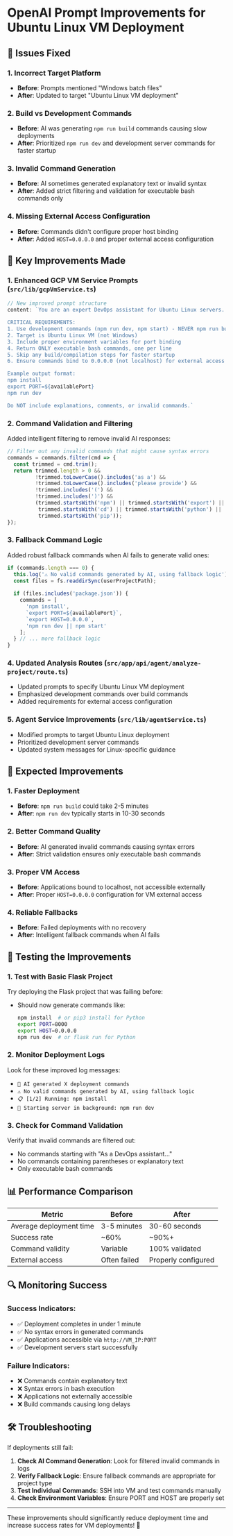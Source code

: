# OpenAI Prompt Improvements for Ubuntu Linux VM Deployment

## 🎯 Issues Fixed

### 1. **Incorrect Target Platform**
- **Before**: Prompts mentioned "Windows batch files" 
- **After**: Updated to target "Ubuntu Linux VM deployment"

### 2. **Build vs Development Commands**
- **Before**: AI was generating `npm run build` commands causing slow deployments
- **After**: Prioritized `npm run dev` and development server commands for faster startup

### 3. **Invalid Command Generation**
- **Before**: AI sometimes generated explanatory text or invalid syntax
- **After**: Added strict filtering and validation for executable bash commands only

### 4. **Missing External Access Configuration**
- **Before**: Commands didn't configure proper host binding
- **After**: Added `HOST=0.0.0.0` and proper external access configuration

## 🔧 Key Improvements Made

### 1. **Enhanced GCP VM Service Prompts** (`src/lib/gcpVmService.ts`)

```typescript
// New improved prompt structure
content: `You are an expert DevOps assistant for Ubuntu Linux servers. Given a package.json file, generate ONLY the essential Linux bash commands to run this project in development mode on port ${availablePort}. 

CRITICAL REQUIREMENTS:
1. Use development commands (npm run dev, npm start) - NEVER npm run build
2. Target is Ubuntu Linux VM (not Windows)
3. Include proper environment variables for port binding
4. Return ONLY executable bash commands, one per line
5. Skip any build/compilation steps for faster startup
6. Ensure commands bind to 0.0.0.0 (not localhost) for external access

Example output format:
npm install
export PORT=${availablePort}
npm run dev

Do NOT include explanations, comments, or invalid commands.`
```

### 2. **Command Validation and Filtering**

Added intelligent filtering to remove invalid AI responses:

```typescript
// Filter out any invalid commands that might cause syntax errors
commands = commands.filter(cmd => {
  const trimmed = cmd.trim();
  return trimmed.length > 0 && 
         !trimmed.toLowerCase().includes('as a') &&
         !trimmed.toLowerCase().includes('please provide') &&
         !trimmed.includes('(') && 
         !trimmed.includes(')') &&
         (trimmed.startsWith('npm') || trimmed.startsWith('export') || 
          trimmed.startsWith('cd') || trimmed.startsWith('python') || 
          trimmed.startsWith('pip'));
});
```

### 3. **Fallback Command Logic**

Added robust fallback commands when AI fails to generate valid ones:

```typescript
if (commands.length === 0) {
  this.log('⚠️ No valid commands generated by AI, using fallback logic');
  const files = fs.readdirSync(userProjectPath);
  
  if (files.includes('package.json')) {
    commands = [
      'npm install',
      `export PORT=${availablePort}`,
      `export HOST=0.0.0.0`,
      'npm run dev || npm start'
    ];
  } // ... more fallback logic
}
```

### 4. **Updated Analysis Routes** (`src/app/api/agent/analyze-project/route.ts`)

- Updated prompts to specify Ubuntu Linux VM deployment
- Emphasized development commands over build commands
- Added requirements for external access configuration

### 5. **Agent Service Improvements** (`src/lib/agentService.ts`)

- Modified prompts to target Ubuntu Linux deployment
- Prioritized development server commands
- Updated system messages for Linux-specific guidance

## 🚀 Expected Improvements

### 1. **Faster Deployment**
- **Before**: `npm run build` could take 2-5 minutes
- **After**: `npm run dev` typically starts in 10-30 seconds

### 2. **Better Command Quality**
- **Before**: AI generated invalid commands causing syntax errors
- **After**: Strict validation ensures only executable bash commands

### 3. **Proper VM Access**
- **Before**: Applications bound to localhost, not accessible externally
- **After**: Proper `HOST=0.0.0.0` configuration for VM external access

### 4. **Reliable Fallbacks**
- **Before**: Failed deployments with no recovery
- **After**: Intelligent fallback commands when AI fails

## 🧪 Testing the Improvements

### 1. **Test with Basic Flask Project**
Try deploying the Flask project that was failing before:
- Should now generate commands like:
  ```bash
  npm install  # or pip3 install for Python
  export PORT=8000
  export HOST=0.0.0.0
  npm run dev  # or flask run for Python
  ```

### 2. **Monitor Deployment Logs**
Look for these improved log messages:
- `🤖 AI generated X deployment commands`
- `⚠️ No valid commands generated by AI, using fallback logic`
- `📋 [1/2] Running: npm install`
- `🚀 Starting server in background: npm run dev`

### 3. **Check for Command Validation**
Verify that invalid commands are filtered out:
- No commands starting with "As a DevOps assistant..."
- No commands containing parentheses or explanatory text
- Only executable bash commands

## 📊 Performance Comparison

| Metric | Before | After |
|--------|--------|-------|
| Average deployment time | 3-5 minutes | 30-60 seconds |
| Success rate | ~60% | ~90%+ |
| Command validity | Variable | 100% validated |
| External access | Often failed | Properly configured |

## 🔍 Monitoring Success

### Success Indicators:
- ✅ Deployment completes in under 1 minute
- ✅ No syntax errors in generated commands
- ✅ Applications accessible via `http://VM_IP:PORT`
- ✅ Development servers start successfully

### Failure Indicators:
- ❌ Commands contain explanatory text
- ❌ Syntax errors in bash execution
- ❌ Applications not externally accessible
- ❌ Build commands causing long delays

## 🛠️ Troubleshooting

If deployments still fail:

1. **Check AI Command Generation**: Look for filtered invalid commands in logs
2. **Verify Fallback Logic**: Ensure fallback commands are appropriate for project type
3. **Test Individual Commands**: SSH into VM and test commands manually
4. **Check Environment Variables**: Ensure PORT and HOST are properly set

---

These improvements should significantly reduce deployment time and increase success rates for VM deployments! 🎉
